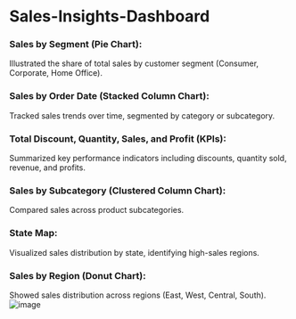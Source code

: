 # Sales-Insights-Dashboard
### Sales by Segment (Pie Chart): 
Illustrated the share of total sales by customer segment (Consumer, Corporate, Home Office).
### Sales by Order Date (Stacked Column Chart): 
Tracked sales trends over time, segmented by category or subcategory.
### Total Discount, Quantity, Sales, and Profit (KPIs): 
Summarized key performance indicators including discounts, quantity sold, revenue, and profits.
### Sales by Subcategory (Clustered Column Chart): 
Compared sales across product subcategories.
### State Map: 
Visualized sales distribution by state, identifying high-sales regions.
### Sales by Region (Donut Chart): 
Showed sales distribution across regions (East, West, Central, South).
![image](https://github.com/user-attachments/assets/a52bd774-d8c8-4c4d-bbf5-ec112c770150)
